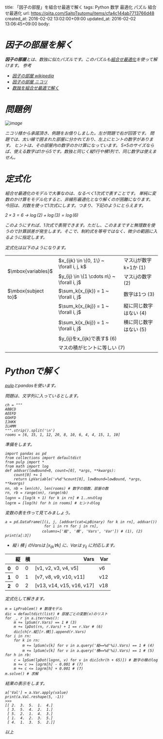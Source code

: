 title: 「因子の部屋」を組合せ最適で解く
tags: Python 数学 最適化 パズル 組合せ最適化
url: https://qiita.com/SaitoTsutomu/items/cfa4c144ab7713766d48
created_at: 2016-02-02 13:02:00+09:00
updated_at: 2016-02-02 13:06:45+09:00
body:

# <i class='fa fa-question-circle' /> 因子の部屋を解く
**因子の部屋**とは、数独に似たパズルです。このパズルも[組合せ最適化](http://qiita.com/Tsutomu-KKE@github/items/bfbf4c185ed7004b5721)を使って解けます。
参考
- [因子の部屋 wikipedia](https://ja.wikipedia.org/wiki/%E5%9B%A0%E5%AD%90%E3%81%AE%E9%83%A8%E5%B1%8B)
- [因子の部屋 ニコリ](http://www.nikoli.co.jp/ja/puzzles/inshi_no_heya/)
- [数独を組合せ最適で解く](http://qiita.com/Tsutomu-KKE@github/items/4f919f453aae95b3834b)

# <i class='fa fa-question-circle' /> 問題例
![image](https://qiita-image-store.s3.amazonaws.com/0/13955/4d7c337b-b419-93c9-145b-97cbf8384624.png)

ニコリ様から承諾頂き、例題をお借りしました。左が問題で右が回答です。
問題では、太い線で囲まれた部屋に分かれており、左上にヒントの数字があります。
ヒントは、その部屋内の数字のかけ算になっています。
5×5のサイズならば、使える数字は1から5です。数独と同じく縦1行や横1列で、同じ数字は使えません。

# <i class='fa fa-question-circle' /> 定式化
組合せ最適化のモデルで大事なのは、なるべく1次式で表すことです。
単純に変数のかけ算をモデル化すると、非線形最適化となり解くのが困難になります。
今回は、対数を使って1次式にします。つまり、下記のようにとらえます。

$2 \times 3 = 6$  →  $\log(2) + \log(3) = \log(6)$

このようにすれば、1次式で表現できます。ただし、このままですと無理数を使うので計算誤差が発生します。そこで、制約式を等号ではなく、微少の範囲に入るように指定します。

定式化は以下のようになります。

<table>
<tr><td rowspan="2">$\mbox{variables}$</td><td>$x_{ijk} \in \{0, 1\} ~ \forall i, j, k$</td><td>マスi,jが数字k+1か (1)</td></tr>
<tr><td>$y_{ij} \in \{1 \cdots n\} ~ \forall i, j$</td><td>マスi,jの数字 (2)</td></tr>
<tr><td>$\mbox{subject to}$</td><td>$\sum_k{x_{ijk}} = 1 ~ \forall i, j$</td><td>数字は1つ (3)</td></tr>
<tr><td></td><td>$\sum_k{x_{ikj}} = 1 ~ \forall i, j$</td><td>縦に同じ数字はない (4)</td></tr>
<tr><td></td><td>$\sum_k{x_{kij}} = 1 ~ \forall i, j$</td><td>横に同じ数字はない (5)</td></tr>
<tr><td></td><td colspan="2">$y_{ij}をx_{ijk}で表す$ (6)</td></tr>
<tr><td></td><td colspan="2">マスの積がヒントに等しい (7)</td></tr>
</table>

# <i class='fa fa-question-circle' /> Pythonで解く
[pulp](http://qiita.com/Tsutomu-KKE@github/items/bfbf4c185ed7004b5721#%E3%82%BD%E3%83%95%E3%83%88%E3%81%AE%E3%82%A4%E3%83%B3%E3%82%B9%E3%83%88%E3%83%BC%E3%83%AB)とpandasを使います。

問題は、文字列に入っているとします。

```py3:python
ch = """
ABBCD
AEEFD
GGHFD
IJHKK
ILHMM
""".strip().split('\n')
rooms = [6, 15, 1, 12, 20, 8, 10, 6, 4, 4, 15, 1, 10]
```

準備をします。

```py3:python
import pandas as pd
from collections import defaultdict
from pulp import *
from math import log
def addvar(lowBound=0, count=[0], *args, **kwargs):
    count[0] += 1
    return LpVariable('v%d'%count[0], lowBound=lowBound, *args, **kwargs)
nn, nb = len(ch), len(rooms) # 数字の個数、部屋の数
rn, rb = range(nn), range(nb)
lognn = [log(k + 1) for k in rn] # 1..nnのlog
logrm = [log(h) for h in rooms] # ヒントのlog
```

変数の表を作って見てみましょう。

```py3:python
a = pd.DataFrame([(i, j, [addvar(cat=LpBinary) for k in rn], addvar())
                  for i in rn for j in rn],
                 columns=['縦', '横', 'Vars', 'Var']) # (1), (2)
print(a[:3])
```

- 縦 $i$ 横 $j$ のVarsは [$x_{ijk} \forall k$] に、Varは $y_{ij}$ に対応します。

<table>
  <thead>
    <tr style="text-align: right;">
      <th></th>
      <th>縦</th>
      <th>横</th>
      <th>Vars</th>
      <th>Var</th>
    </tr>
  </thead>
  <tbody>
    <tr>
      <th>0</th>
      <td>0</td>
      <td>0</td>
      <td>[v1, v2, v3, v4, v5]</td>
      <td>v6</td>
    </tr>
    <tr>
      <th>1</th>
      <td>0</td>
      <td>1</td>
      <td>[v7, v8, v9, v10, v11]</td>
      <td>v12</td>
    </tr>
    <tr>
      <th>2</th>
      <td>0</td>
      <td>2</td>
      <td>[v13, v14, v15, v16, v17]</td>
      <td>v18</td>
    </tr>
  </tbody>
</table>

定式化して解きます。

```py3:python
m = LpProblem() # 数理モデル
dic = defaultdict(list) # 部屋ごとの変数(x)のリスト
for _, r in a.iterrows():
    m += lpSum(r.Vars) == 1 # (3)
    m += lpDot(rn, r.Vars) + 1 == r.Var # (6)
    dic[ch[r.縦][r.横]].append(r.Vars)
for i in rn:
    for k in rn:
        m += lpSum(v[k] for v in a.query('縦==%d'%i).Vars) == 1 # (4)
        m += lpSum(v[k] for v in a.query('横==%d'%i).Vars) == 1 # (5)
for h in rb:
    c = lpSum(lpDot(lognn, v) for v in dic[chr(h + 65)]) # 数字の積のlog
    m += c >= logrm[h] - 0.001 # (7)
    m += c <= logrm[h] + 0.001 # (7)
m.solve() # 求解
```

結果の表示をします。

```py3:python
a['Val'] = a.Var.apply(value)
print(a.Val.reshape(5, -1))
>>>
[[ 2.  3.  5.  1.  4.]
 [ 3.  5.  4.  2.  1.]
 [ 5.  2.  1.  4.  3.]
 [ 1.  4.  2.  3.  5.]
 [ 4.  1.  3.  5.  2.]]
```

以上

